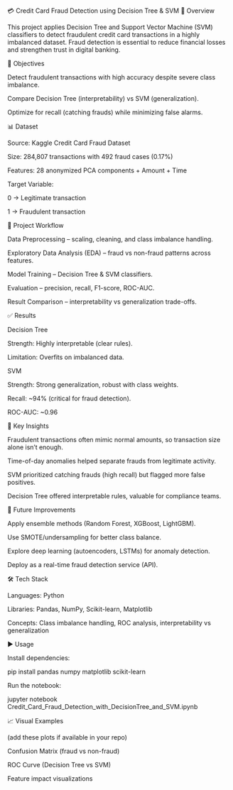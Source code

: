 💳 Credit Card Fraud Detection using Decision Tree & SVM
📖 Overview

This project applies Decision Tree and Support Vector Machine (SVM) classifiers to detect fraudulent credit card transactions in a highly imbalanced dataset. Fraud detection is essential to reduce financial losses and strengthen trust in digital banking.

🎯 Objectives

Detect fraudulent transactions with high accuracy despite severe class imbalance.

Compare Decision Tree (interpretability) vs SVM (generalization).

Optimize for recall (catching frauds) while minimizing false alarms.

📊 Dataset

Source: Kaggle Credit Card Fraud Dataset

Size: 284,807 transactions with 492 fraud cases (0.17%)

Features: 28 anonymized PCA components + Amount + Time

Target Variable:

0 → Legitimate transaction

1 → Fraudulent transaction

🚀 Project Workflow

Data Preprocessing – scaling, cleaning, and class imbalance handling.

Exploratory Data Analysis (EDA) – fraud vs non-fraud patterns across features.

Model Training – Decision Tree & SVM classifiers.

Evaluation – precision, recall, F1-score, ROC-AUC.

Result Comparison – interpretability vs generalization trade-offs.

✅ Results

Decision Tree

Strength: Highly interpretable (clear rules).

Limitation: Overfits on imbalanced data.

SVM

Strength: Strong generalization, robust with class weights.

Recall: ~94% (critical for fraud detection).

ROC-AUC: ~0.96

📌 Key Insights

Fraudulent transactions often mimic normal amounts, so transaction size alone isn’t enough.

Time-of-day anomalies helped separate frauds from legitimate activity.

SVM prioritized catching frauds (high recall) but flagged more false positives.

Decision Tree offered interpretable rules, valuable for compliance teams.

🔮 Future Improvements

Apply ensemble methods (Random Forest, XGBoost, LightGBM).

Use SMOTE/undersampling for better class balance.

Explore deep learning (autoencoders, LSTMs) for anomaly detection.

Deploy as a real-time fraud detection service (API).

🛠️ Tech Stack

Languages: Python

Libraries: Pandas, NumPy, Scikit-learn, Matplotlib

Concepts: Class imbalance handling, ROC analysis, interpretability vs generalization

▶️ Usage

Install dependencies:

pip install pandas numpy matplotlib scikit-learn


Run the notebook:

jupyter notebook Credit_Card_Fraud_Detection_with_DecisionTree_and_SVM.ipynb

📈 Visual Examples

(add these plots if available in your repo)

Confusion Matrix (fraud vs non-fraud)

ROC Curve (Decision Tree vs SVM)

Feature impact visualizations
